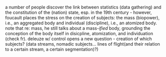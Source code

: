 a number of people discover the link between statistics (data gathering) and the constitution of the (nation) state, esp. in the 19th century - however, foucault places the stress on the creation of subjects: the mass (biopower), i.e., an aggregated body and individual (discipline), i.e., an atomized body. note that re: mass, he still talks about a mass-*ified* body, grounding the conception of the body itself in disicpline, atomization, and individuation (check fr). deleuze w/ control opens a new question - creation of which subjects? (data streams, nomadic subjects... lines of flight(and their relation to a certain stream, a certain segmentation)?)
